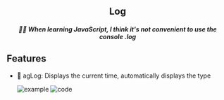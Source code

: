 <h2 align='center'>Log</h2>

<h5 align='center'>💁🏻 When learning JavaScript, I think it's not convenient to use the console .log</h5>

## Features

- 💭 agLog: Displays the current time, automatically displays the type

  ![example](https://github.com/Agility6/Agility6.github.io/blob/main/content/assets/other/Snipaste_2022-11-02_01-32-09.png)
  ![code](https://github.com/Agility6/Agility6.github.io/blob/main/content/assets/other/aglog1.png)
